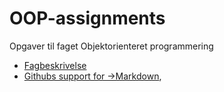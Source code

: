 # OOP-assignments
Opgaver til faget Objektorienteret programmering

- [Fagbeskrivelse](https://odin.sdu.dk/sitecore/index.php?a=fagbesk&id=111413&lang=da)
- [Githubs support for
	→Markdown](https://docs.github.com/en/get-started/writing-on-github/getting-started-with-writing-and-formatting-on-github/basic-writing-and-formatting-syntax),

